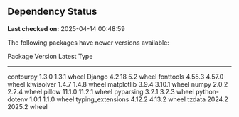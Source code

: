 ## Dependency Status

**Last checked on:** 2025-04-14 00:48:59

The following packages have newer versions available:

Package           Version Latest Type
----------------- ------- ------ -----
contourpy         1.3.0   1.3.1  wheel
Django            4.2.18  5.2    wheel
fonttools         4.55.3  4.57.0 wheel
kiwisolver        1.4.7   1.4.8  wheel
matplotlib        3.9.4   3.10.1 wheel
numpy             2.0.2   2.2.4  wheel
pillow            11.1.0  11.2.1 wheel
pyparsing         3.2.1   3.2.3  wheel
python-dotenv     1.0.1   1.1.0  wheel
typing_extensions 4.12.2  4.13.2 wheel
tzdata            2024.2  2025.2 wheel

